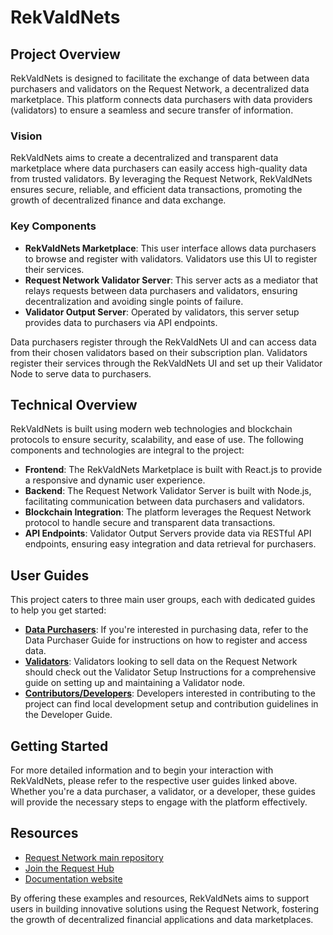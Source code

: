 # RekValdNets

## Project Overview

RekValdNets is designed to facilitate the exchange of data between data purchasers and validators on the Request Network, a decentralized data marketplace. This platform connects data purchasers with data providers (validators) to ensure a seamless and secure transfer of information.

### Vision

RekValdNets aims to create a decentralized and transparent data marketplace where data purchasers can easily access high-quality data from trusted validators. By leveraging the Request Network, RekValdNets ensures secure, reliable, and efficient data transactions, promoting the growth of decentralized finance and data exchange.

### Key Components

- **RekValdNets Marketplace**: This user interface allows data purchasers to browse and register with validators. Validators use this UI to register their services.
- **Request Network Validator Server**: This server acts as a mediator that relays requests between data purchasers and validators, ensuring decentralization and avoiding single points of failure.
- **Validator Output Server**: Operated by validators, this server setup provides data to purchasers via API endpoints.

Data purchasers register through the RekValdNets UI and can access data from their chosen validators based on their subscription plan. Validators register their services through the RekValdNets UI and set up their Validator Node to serve data to purchasers.

## Technical Overview

RekValdNets is built using modern web technologies and blockchain protocols to ensure security, scalability, and ease of use. The following components and technologies are integral to the project:

- **Frontend**: The RekValdNets Marketplace is built with React.js to provide a responsive and dynamic user experience.
- **Backend**: The Request Network Validator Server is built with Node.js, facilitating communication between data purchasers and validators.
- **Blockchain Integration**: The platform leverages the Request Network protocol to handle secure and transparent data transactions.
- **API Endpoints**: Validator Output Servers provide data via RESTful API endpoints, ensuring easy integration and data retrieval for purchasers.

## User Guides

This project caters to three main user groups, each with dedicated guides to help you get started:

- **[Data Purchasers](DATA_PURCHASER.md)**: If you're interested in purchasing data, refer to the Data Purchaser Guide for instructions on how to register and access data.
- **[Validators](VALIDATOR.md)**: Validators looking to sell data on the Request Network should check out the Validator Setup Instructions for a comprehensive guide on setting up and maintaining a Validator node.
- **[Contributors/Developers](CONTRIBUTING.md)**: Developers interested in contributing to the project can find local development setup and contribution guidelines in the Developer Guide.

## Getting Started

For more detailed information and to begin your interaction with RekValdNets, please refer to the respective user guides linked above. Whether you're a data purchaser, a validator, or a developer, these guides will provide the necessary steps to engage with the platform effectively.

## Resources

- [Request Network main repository](https://github.com/RequestNetwork/requestNetwork)
- [Join the Request Hub](https://request-slack.herokuapp.com/)
- [Documentation website](http://docs.request.network)

By offering these examples and resources, RekValdNets aims to support users in building innovative solutions using the Request Network, fostering the growth of decentralized financial applications and data marketplaces.
